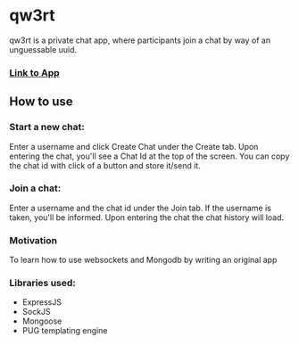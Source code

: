 # qw3rt

qw3rt is a private chat app, where participants join a chat by way of an unguessable uuid.

### [Link to App](https://qw3rt.ochsec1.repl.co/)

## How to use
### Start a new chat: 
Enter a username and click Create Chat under the Create tab. Upon entering the chat, you'll see a Chat Id at the top of the screen. You can copy the chat id with click of a button and store it/send it.

### Join a chat:
Enter a username and the chat id under the Join tab. If the username is taken, you'll be informed. Upon entering the chat the chat history will load.

### Motivation
To learn how to use websockets and Mongodb by writing an original app

### Libraries used:
- ExpressJS
- SockJS
- Mongoose
- PUG templating engine

